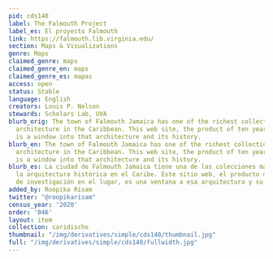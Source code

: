 ```yaml
---
pid: cds140
label: The Falmouth Project
label_es: El proyecto Falmouth
link: https://falmouth.lib.virginia.edu/
section: Maps & Visualizations
genre: Maps
claimed_genre: maps
claimed_genre_en: maps
claimed_genre_es: mapas
access: open
status: Stable
language: English
creators: Louis P. Nelson
stewards: Scholars Lab, UVA
blurb_orig: The town of Falmouth Jamaica has one of the richest collections of historic
  architecture in the Caribbean. This web site, the product of ten years on-site research,
  is a window into that architecture and its history.
blurb_en: The town of Falmouth Jamaica has one of the richest collections of historic
  architecture in the Caribbean. This web site, the product of ten years on-site research,
  is a window into that architecture and its history.
blurb_es: La ciudad de Falmouth Jamaica tiene una de las colecciones más ricas de
  la arquitectura histórica en el Caribe. Este sitio web, el producto de diez años
  de investigación en el lugar, es una ventana a esa arquitectura y su historia.
added_by: Roopika Risam
twitter: "@roopikarisam"
census_year: '2020'
order: '046'
layout: item
collection: caridischo
thumbnail: "/img/derivatives/simple/cds140/thumbnail.jpg"
full: "/img/derivatives/simple/cds140/fullwidth.jpg"
---
```

